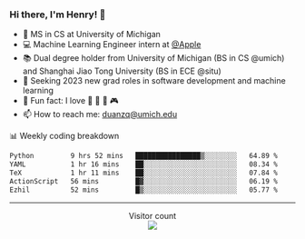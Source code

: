 ### Hi there, I'm Henry! 👋

- 🔭 MS in CS at University of Michigan
- 💻 Machine Learning Engineer intern at [@Apple](https://github.com/apple)
- 📚 Dual degree holder from University of Michigan (BS in CS @umich) and Shanghai Jiao Tong University (BS in ECE @situ)
- 🤖 Seeking 2023 new grad roles in software development and machine learning
- 🍁 Fun fact: I love 📸 🏓 🍜 🎮
- 📫 How to reach me: [duanzq@umich.edu](mailto:duanzq@umich.edu)

📊 Weekly coding breakdown
<!--START_SECTION:waka-->

```txt
Python         9 hrs 52 mins   ████████████████▒░░░░░░░░   64.89 %
YAML           1 hr 16 mins    ██░░░░░░░░░░░░░░░░░░░░░░░   08.34 %
TeX            1 hr 11 mins    ██░░░░░░░░░░░░░░░░░░░░░░░   07.84 %
ActionScript   56 mins         █▓░░░░░░░░░░░░░░░░░░░░░░░   06.19 %
Ezhil          52 mins         █▒░░░░░░░░░░░░░░░░░░░░░░░   05.77 %
```

<!--END_SECTION:waka-->

***
<p align="center"> 
  Visitor count<br>
  <img src="https://profile-counter.glitch.me/zlzq-duanzq/count.svg" />
</p>

<!-- ![Henry Duan's GitHub stats](https://github-readme-stats.vercel.app/api?username=zlzq-duanzq&show_icons=true)

![trophy](https://github-profile-trophy.vercel.app/?username=zlzq-duanzq&column=7)

[![Top Langs](https://github-readme-stats.vercel.app/api/top-langs/?username=zlzq-duanzq&layout=compact)](https://github.com/zlzq-duanzq/github-readme-stats) -->
